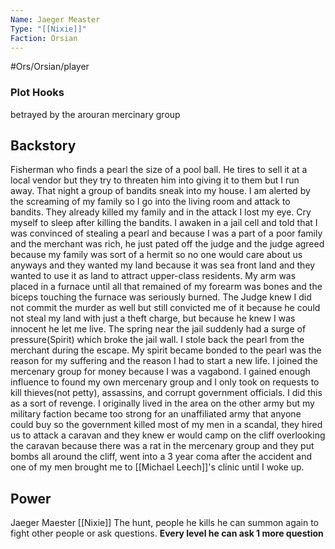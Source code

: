 ```yaml
---
Name: Jaeger Measter
Type: "[[Nixie]]"
Faction: Orsian
---
```

#Ors/Orsian/player 

### Plot Hooks

betrayed by the arouran mercinary group 


## Backstory
Fisherman who finds a pearl the size of a pool ball. He tires to sell it at a local vendor but they try to threaten him into giving it to them but I run away. That night a group of bandits sneak into my house. I am alerted by the screaming of my family so I go into the living room and attack to bandits. They already killed my family and in the attack I lost my eye. Cry myself to sleep after killing the bandits. 
I awaken in a jail cell and told that I was convinced of stealing a pearl and because I was a part of a poor family and the merchant was rich, he just pated off the judge and the judge agreed because my family was sort of a hermit so no one would care about us anyways and they wanted my land because it was sea front land and they wanted to use it as land to attract upper-class residents. My arm was placed in a furnace until all that remained of my forearm was bones and the biceps touching the furnace was seriously burned. 
The Judge knew I did not commit the murder as well but still convicted me of it because he could not steal my land with just a theft charge, but because he knew I was innocent he let me live. The spring near the jail suddenly had a surge of pressure(Spirit) which broke the jail wall. 
I stole back the pearl from the merchant during the escape. My spirit became bonded to the pearl was the reason for my suffering and the reason I had to start a new life.
I joined the mercenary group for money because I was a vagabond. I gained enough influence to found my own mercenary group and I only took on requests to kill thieves(not petty), assassins, and corrupt government officials. I did this as a sort of revenge.
I originally lived in the area on the other army but my military faction became too strong for an unaffiliated army that anyone could buy so the government killed most of my men in a scandal, they hired us to attack a caravan and they knew er would camp on the cliff overlooking the caravan because there was a rat in the mercenary group and they put bombs all around the cliff, went into a 3 year coma after the accident and one of my men brought me to [[Michael Leech]]'s clinic until I woke up.
## Power

Jaeger Maester
[[Nixie]]
The hunt, people he kills he can summon again to fight other people or ask questions. __Every level he can ask 1 more question__